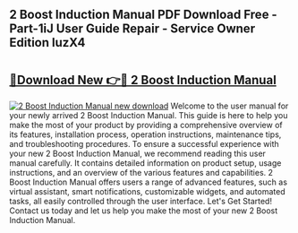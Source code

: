 ## 2 Boost Induction Manual PDF Download Free - Part-1iJ User Guide Repair - Service Owner Edition luzX4

# <h2><a href="http://bc9935.oget.top/?id=2+Boost+Induction+Manual">🔗Download New 👉🔴 2 Boost Induction Manual</a></h2>

[![2 Boost Induction Manual new download](https://i.imgur.com/5g1atiW.png)](http://bc9935.oget.top/?id=2+Boost+Induction+Manual)
Welcome to the user manual for your newly arrived 2 Boost Induction Manual. This guide is here to help you make the most of your product by providing a comprehensive overview of its features, installation process, operation instructions, maintenance tips, and troubleshooting procedures. To ensure a successful experience with your new 2 Boost Induction Manual, we recommend reading this user manual carefully. It contains detailed information on product setup, usage instructions, and an overview of the various features and capabilities. 2 Boost Induction Manual offers users a range of advanced features, such as virtual assistant, smart notifications, customizable widgets, and automated tasks, all easily controlled through the user interface. Let's Get Started! Contact us today and let us help you make the most of your new 2 Boost Induction Manual.
